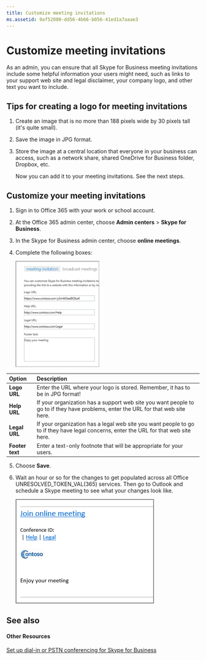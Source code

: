 ```yaml
---
title: Customize meeting invitations
ms.assetid: 9af52080-dd56-4b66-b056-41ed1a7aaae3
---
```



# Customize meeting invitations

As an admin, you can ensure that all Skype for Business meeting invitations include some helpful information your users might need, such as links to your support web site and legal disclaimer, your company logo, and other text you want to include. 
  
    
    


## Tips for creating a logo for meeting invitations
<a name="__top"> </a>


1. Create an image that is no more than 188 pixels wide by 30 pixels tall (it's quite small).
    
  
2. Save the image in JPG format.
    
  
3. Store the image at a central location that everyone in your business can access, such as a network share, shared OneDrive for Business folder, Dropbox, etc.
    
    Now you can add it to your meeting invitations. See the next steps.
    
  

## Customize your meeting invitations
<a name="__top"> </a>


1. Sign in to Office 365 with your work or school account.
    
  
2. At the Office 365 admin center, choose **Admin centers** > **Skype for Business**.
    
  
3. In the Skype for Business admin center, choose **online meetings**. 
    
  
4. Complete the following boxes:
    
    ![Here's what it might look like when you complete the form to customize your meeting invitations.](images/b0a7c3c6-0d86-41c6-b116-331143bbe398.png)
  
    
    

    

|**Option**|**Description**|
|:-----|:-----|
|**Logo URL** <br/> |Enter the URL where your logo is stored. Remember, it has to be in JPG format!  <br/> |
|**Help URL** <br/> | If your organization has a support web site you want people to go to if they have problems, enter the URL for that web site here. <br/> |
|**Legal URL** <br/> |If your organization has a legal web site you want people to go to if they have legal concerns, enter the URL for that web site here.  <br/> |
|**Footer text** <br/> |Enter a text-only footnote that will be appropriate for your users.  <br/> |
   
5. Choose **Save**.
    
  
6. Wait an hour or so for the changes to get populated across all Office UNRESOLVED_TOKEN_VAL(365) services. Then go to Outlook and schedule a Skype meeting to see what your changes look like. 
    
    ![Here's what a custom invitation looks like, without the graphic](images/ebb5c03c-c23d-4da7-97f1-9b13e26a6cf8.png)
  
    
    

    
  

## See also
<a name="__top"> </a>


#### Other Resources


  
    
    
 [Set up dial-in or PSTN conferencing for Skype for Business](set-up-dial-in-or-pstn-conferencing-for-skype-for-business.md)
